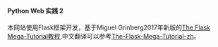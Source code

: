 #### Python Web 实践 2

本网站使用Flask框架开发，基于Miguel Grinberg2017年新版的[The Flask Mega-Tutorial教程][1],中文翻译可以参考[The-Flask-Mega-Tutorial-zh][2]。

[1]:https://blog.miguelgrinberg.com/post/the-flask-mega-tutorial-part-i-hello-world "The Flask Mega-Tutorial"
[2]:https://github.com/luhuisicnu/The-Flask-Mega-Tutorial-zh/blob/master/README.md

